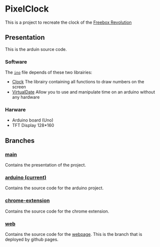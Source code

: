 # PixelClock
This is a project to recreate the clock of the [Freebox Revolution](https://www.free.fr/freebox/freebox-revolution/)

## Presentation
This is the arduin source code.

### Software
The [`ino`](./src/PixelClock/PixelClock.ino) file depends of these two librairies:
* [Clock](https://github.com/6moon9/Clock) The librairy containing all functions to draw numbers on the screen
* [VirtualDate](https://github.com/6moon9/VirtualDate) Allow you to use and manipulate time on an arduino without any hardware

### Harware
* Arduino board (Uno)
* TFT Display 128*160

## Branches
### [main](https://github.com/6moon9/PixelClock/)
Contains the presentation of the project.

### [arduino (current)](https://github.com/6moon9/PixelClock/tree/arduino/)
Contains the source code for the arduino project.

### [chrome-extension](https://github.com/6moon9/PixelClock/tree/chrome-extension/)
Contains the source code for the chrome extension.

### [web](https://github.com/6moon9/PixelClock/tree/web/)
Contains the source code for the [webpage](https://6moon9.github.io/PixelClock/). This is the branch that is deployed by github pages.
